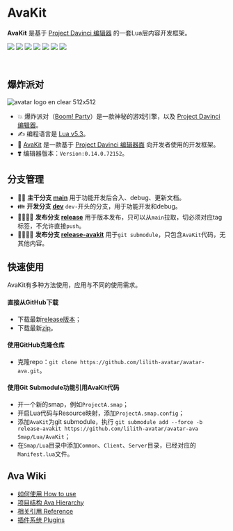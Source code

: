 # AvaKit
**AvaKit** 是基于 [Project Davinci 编辑器](https://www.projectdavinci.com) 的一套Lua层内容开发框架。

[![](https://img.shields.io/badge/-DaVinci-MediumPurple)](http://api.projectdavinci.com/)
[![](https://img.shields.io/badge/project-Ava-ff69b4)](https://github.com/lilith-avatar/avatar-ava/projects/1)
[![](https://img.shields.io/badge/-wiki-DeepSkyBlue)](https://github.com/lilith-avatar/avatar-ava/wiki)
[![](https://img.shields.io/badge/-api%20plugin-9cf)](https://github.com/lilith-avatar/davinci-api-wrap)
[![](https://img.shields.io/github/v/release/lilith-avatar/avatar-ava)](https://github.com/lilith-avatar/avatar-ava/releases)
[![](https://img.shields.io/badge/smap-eg-LightCoral)](https://github.com/lilith-avatar/avatar-ava/raw/example/Smap/avatar-ava.smap)
[![](https://img.shields.io/badge/smap-download-success)](https://github.com/lilith-avatar/avatar-ava/raw/release/Smap/avatar-ava.smap)

<br>

## 爆炸派对
![avatar logo en clear 512x512](https://user-images.githubusercontent.com/4829591/120153673-94239000-c221-11eb-9d00-25f5daf7f26f.png)

* 💥 爆炸派对（[Boom! Party](https://play.google.com/store/apps/details?id=com.boomparty.avatar)）是一款神秘的游戏引擎，以及 [Project Davinci 编辑器](https://www.projectdavinci.com)。
* ✍️ 编程语言是 [Lua v5.3](https://www.lua.org/manual/5.3/)。
* 🦊 [AvaKit](https://github.com/lilith-avatar/avatar-ava/releases) 是一款基于 [Project Davinci 编辑器面](https://www.projectdavinci.com) 向开发者使用的开发框架。
* ❣️ 编辑器版本：`Version:0.14.0.72152`。

## 分支管理
* 👩‍⚕️ **主干分支 [main](https://github.com/lilith-avatar/avatar-ava)** 用于功能开发后合入、debug、更新文档。
* 👪 **开发分支 [dev](https://github.com/lilith-avatar/avatar-ava/tree/dev)** `dev-`开头的分支，用于功能开发和debug。
* 👨‍👩‍👧‍👦 **发布分支 [release](https://github.com/lilith-avatar/avatar-ava/tree/release)** 用于版本发布，只可以从`main`拉取，切必须对应tag标签，不允许直接`push`。
* 👨‍👩‍👧‍👧 **发布分支 [release-avakit](https://github.com/lilith-avatar/avatar-ava/tree/release-avakit)** 用于`git submodule`，只包含`AvaKit`代码，无其他内容。

## 快速使用

AvaKit有多种方法使用，应用与不同的使用需求。

#### 直接从GitHub下载

* 下载最新[release版本](https://github.com/lilith-avatar/avatar-ava/releases)；
* 下载最新[zip](https://github.com/lilith-avatar/avatar-ava/archive/refs/heads/release.zip)。
 
#### 使用GitHub克隆仓库

* 克隆repo：`git clone https://github.com/lilith-avatar/avatar-ava.git`。

#### 使用Git Submodule功能引用AvaKit代码

* 开一个新的smap，例如`ProjectA.smap`；
* 开启Lua代码与Resource映射，添加`ProjectA.smap.config`；
* 添加`AvaKit`为git submodule，执行 `git submodule add --force -b release-avakit https://github.com/lilith-avatar/avatar-ava Smap/Lua/AvaKit`；
* 在`Smap/Lua`目录中添加`Common`、`Client`、`Server`目录，已经对应的`Manifest.lua`文件。

## Ava Wiki
* [如何使用 How to use](https://github.com/lilith-avatar/avatar-ava/wiki/Get-Started)
* [项目结构 Ava Hierarchy](https://github.com/lilith-avatar/avatar-ava/wiki/Hierarchy)
* [相关引用 Reference](https://github.com/lilith-avatar/avatar-ava/wiki/Reference)
* [插件系统 Plugins](https://github.com/lilith-avatar/avatar-ava/wiki/Plugins)


